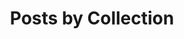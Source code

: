 ---
title: "Posts by Collection"
layout: collections
permalink: /collection-archive/
author_profile: true
---